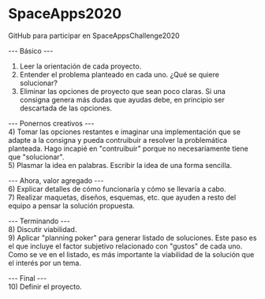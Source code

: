 # SpaceApps2020
GitHub para participar en SpaceAppsChallenge2020

--- Básico --- <br>
1) Leer la orientación de cada proyecto.<br>
2) Entender el problema planteado en cada uno. ¿Qué se quiere solucionar?<br>
3) Eliminar las opciones de proyecto que sean poco claras. Si una consigna genera más dudas que ayudas debe, en principio ser descartada de las opciones.<br>

--- Ponernos creativos --- <br>
4) Tomar las opciones restantes e imaginar una implementación que se adapte a la consigna y pueda contruibuir a resolver la problemática planteada. Hago incapié en "contruibuir" porque no necesariamente tiene que "solucionar".<br>
5) Plasmar la idea en palabras. Escribir la idea de una forma sencilla.

--- Ahora, valor agregado --- <br>
6) Explicar detalles de cómo funcionaría y cómo se llevaría a cabo.<br>
7) Realizar maquetas, diseños, esquemas, etc. que ayuden a resto del equipo a pensar la solución propuesta.<br>

--- Terminando --- <br>
8) Discutir viabilidad.<br>
9) Aplicar "planning poker" para generar listado de soluciones. Este paso es el que incluye el factor subjetivo relacionado con "gustos" de cada uno. Como se ve en el listado, es más importante la viabilidad de la solución que el interés por un tema.<br>

--- Final --- <br>
10) Definir el proyecto.
